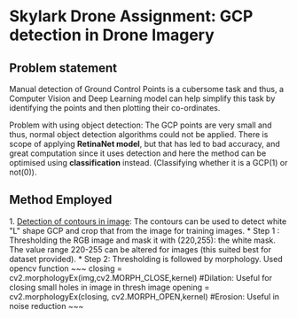 # Skylark Drone Assignment: GCP detection in Drone Imagery

## Problem statement
Manual detection of Ground Control Points is a cubersome task and thus, a Computer Vision and Deep Learning model can help simplify this task by identifying the points and then plotting their co-ordinates.

Problem with using object detection: The GCP points are very small and thus, normal object detection algorithms could not be applied. There is scope of applying <strong>RetinaNet model</strong>, but that has led to bad accuracy, and great computation since it uses detection and here the method can be optimised using <strong>classification</strong> instead. (Classifying whether it is a GCP(1) or not(0)).

## Method Employed

<blockqoute>
    1. <a href='image_process.py'>Detection of contours in image</a>: The contours can be used to detect white "L" shape GCP and crop that from the image for training images.
        * Step 1 : Thresholding the RGB image and mask it with (220,255): the white mask. The value range 220-255 can be altered for images (this suited best for dataset provided).
        * Step 2: Thresholding is followed by morphology. Used opencv function
    ~~~
    closing = cv2.morphologyEx(img,cv2.MORPH_CLOSE,kernel)       #Dilation: Useful for closing small holes in image in thresh image
    opening = cv2.morphologyEx(closing, cv2.MORPH_OPEN,kernel)   #Erosion: Useful in noise reduction
    ~~~
    
    
</blockqoute>
    
